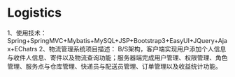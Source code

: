 # Logistics
1、使用技术：Spring+SpringMVC+Mybatis+MySQL+JSP+Bootstrap3+EasyUI+JQuery+Ajax+EChatrs
2、物流管理系统项目描述：
B/S架构，客户端实现用户添加个人信息与收件人信息、寄件以及物流查询功能；服务器端完成用户管理、权限管理、角色管理、服务点与仓库管理、快递员与配送员管理、订单管理以及收益统计功能。

